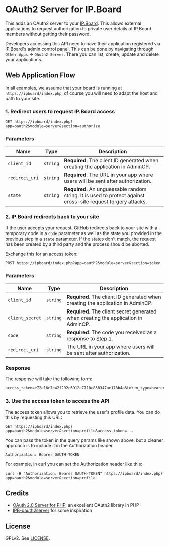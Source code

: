 # OAuth2 Server for IP.Board

This adds an OAuth2 server to your [IP.Board](http://www.invisionpower.com/apps/board/). This allows
external applications to request authorization to private user details of IP.Board members without
getting their password.

Developers accessing this API need to have their application registered via IP.Board's admin control
panel. This can be done by navigating through ``Other Apps`` -> ``OAuth2 Server``. There you can list,
create, update and delete your applications.

## Web Application Flow

In all examples, we assume that your board is running at ``https://ipboard/index.php``, of course you
will need to adapt the host and path to your site.

### 1. Redirect users to request IP.Board access

	GET https://ipboard/index.php?app=oauth2&module=server&section=authorize

### Parameters

Name | Type | Description
-----|------|--------------
`client_id`|`string` | **Required**. The client ID generated when creating the application in AdminCP.
`redirect_uri`|`string` | **Required**. The URL in your app where users will be sent after authorization.
`state`|`string` | **Required**. An unguessable random string. It is used to protect against cross-site request forgery attacks.

### 2. IP.Board redirects back to your site

If the user accepts your request, GitHub redirects back to your site
with a temporary code in a `code` parameter as well as the state you provided in
the previous step in a `state` parameter. If the states don't match, the request
has been created by a third party and the process should be aborted.

Exchange this for an access token:

	POST https://ipboard/index.php?app=oauth2&module=server&section=token

### Parameters

Name | Type | Description
-----|------|---------------
`client_id`|`string` | **Required**. The client ID generated when creating the application in AdminCP.
`client_secret`|`string` | **Required**. The client secret generated when creating the application in AdminCP.
`code`|`string` | **Required**. The code you received as a response to [Step 1](#1-redirect-users-to-request-ipboard-access).
`redirect_uri`|`string` | The URL in your app where users will be sent after authorization.

### Response

The response will take the following form:

    access_token=e72e16c7e42f292c6912e7710c838347ae178b4a&token_type=bearer

### 3. Use the access token to access the API

The access token allows you to retrieve the user's profile data. You can do this
by requesting this URL:

    GET https://ipboard/index.php?app=oauth2&module=server&section=profile&access_token=...


You can pass the token in the query params like shown above, but a
cleaner approach is to include it in the Authorization header

    Authorization: Bearer OAUTH-TOKEN

For example, in curl you can set the Authorization header like this:

    curl -H "Authorization: Bearer OAUTH-TOKEN" https://ipboard/index.php?app=oauth2&module=server&section=profile

## Credits

* [OAuth 2.0 Server for PHP](http://bshaffer.github.io/oauth2-server-php-docs/), an excellent
  OAuth2 library in PHP
* [IPB-oauth2server](https://github.com/Erwane/IPB-oauth2server) for some inspiration

## License

GPLv2. See [LICENSE](LICENSE).
